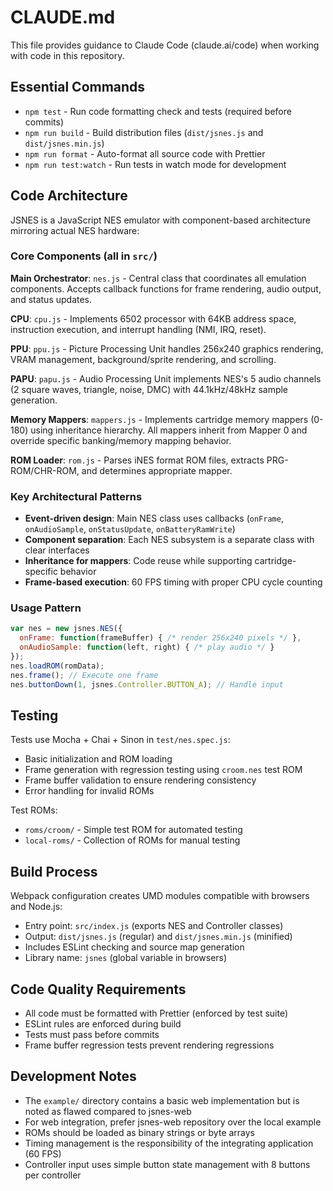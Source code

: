 # CLAUDE.md

This file provides guidance to Claude Code (claude.ai/code) when working with code in this repository.

## Essential Commands

- `npm test` - Run code formatting check and tests (required before commits)
- `npm run build` - Build distribution files (`dist/jsnes.js` and `dist/jsnes.min.js`)
- `npm run format` - Auto-format all source code with Prettier
- `npm run test:watch` - Run tests in watch mode for development

## Code Architecture

JSNES is a JavaScript NES emulator with component-based architecture mirroring actual NES hardware:

### Core Components (all in `src/`)

**Main Orchestrator**: `nes.js` - Central class that coordinates all emulation components. Accepts callback functions for frame rendering, audio output, and status updates.

**CPU**: `cpu.js` - Implements 6502 processor with 64KB address space, instruction execution, and interrupt handling (NMI, IRQ, reset).

**PPU**: `ppu.js` - Picture Processing Unit handles 256x240 graphics rendering, VRAM management, background/sprite rendering, and scrolling.

**PAPU**: `papu.js` - Audio Processing Unit implements NES's 5 audio channels (2 square waves, triangle, noise, DMC) with 44.1kHz/48kHz sample generation.

**Memory Mappers**: `mappers.js` - Implements cartridge memory mappers (0-180) using inheritance hierarchy. All mappers inherit from Mapper 0 and override specific banking/memory mapping behavior.

**ROM Loader**: `rom.js` - Parses iNES format ROM files, extracts PRG-ROM/CHR-ROM, and determines appropriate mapper.

### Key Architectural Patterns

- **Event-driven design**: Main NES class uses callbacks (`onFrame`, `onAudioSample`, `onStatusUpdate`, `onBatteryRamWrite`)
- **Component separation**: Each NES subsystem is a separate class with clear interfaces
- **Inheritance for mappers**: Code reuse while supporting cartridge-specific behavior
- **Frame-based execution**: 60 FPS timing with proper CPU cycle counting

### Usage Pattern
```javascript
var nes = new jsnes.NES({
  onFrame: function(frameBuffer) { /* render 256x240 pixels */ },
  onAudioSample: function(left, right) { /* play audio */ }
});
nes.loadROM(romData);
nes.frame(); // Execute one frame
nes.buttonDown(1, jsnes.Controller.BUTTON_A); // Handle input
```

## Testing

Tests use Mocha + Chai + Sinon in `test/nes.spec.js`:
- Basic initialization and ROM loading
- Frame generation with regression testing using `croom.nes` test ROM
- Frame buffer validation to ensure rendering consistency
- Error handling for invalid ROMs

Test ROMs:
- `roms/croom/` - Simple test ROM for automated testing
- `local-roms/` - Collection of ROMs for manual testing

## Build Process

Webpack configuration creates UMD modules compatible with browsers and Node.js:
- Entry point: `src/index.js` (exports NES and Controller classes)
- Output: `dist/jsnes.js` (regular) and `dist/jsnes.min.js` (minified)
- Includes ESLint checking and source map generation
- Library name: `jsnes` (global variable in browsers)

## Code Quality Requirements

- All code must be formatted with Prettier (enforced by test suite)
- ESLint rules are enforced during build
- Tests must pass before commits
- Frame buffer regression tests prevent rendering regressions

## Development Notes

- The `example/` directory contains a basic web implementation but is noted as flawed compared to jsnes-web
- For web integration, prefer jsnes-web repository over the local example
- ROMs should be loaded as binary strings or byte arrays
- Timing management is the responsibility of the integrating application (60 FPS)
- Controller input uses simple button state management with 8 buttons per controller